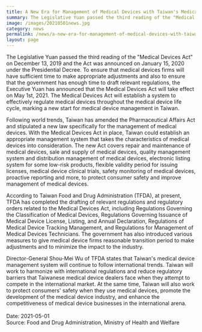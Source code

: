 ```yaml
---
title: A New Era for Management of Medical Devices with Taiwan's Medical Devices Act to be Implemented on May 1st, 2021
summary: The Legislative Yuan passed the third reading of the "Medical Devices Act” on December 13, 2019 and the Act was announced on January 15, 2020 under the Presidential Decree.
image: /images/20210501news.jpg
category: news
permalink: /news/a-new-era-for-management-of-medical-devices-with-taiwans-medical-devices-act-to-be-implemented-on-may-1st-2021/
layout: page
---
```


The Legislative Yuan passed the third reading of the "Medical Devices Act” on December 13, 2019 and the Act was announced on January 15, 2020 under the Presidential Decree. To ensure that medical devices firms will have sufficient time to make appropriate adjustments and also to ensure that the government has enough time to draft relevant regulations, the Executive Yuan has announced that the Medical Devices Act will take effect on May 1st, 2021. The Medical Devices Act will establish a system to effectively regulate medical devices throughout the medical device life cycle, marking a new start for medical device management in Taiwan.

Following world trends, Taiwan has amended the Pharmaceutical Affairs Act and stipulated a new law specifically for the management of medical devices. With the Medical Devices Act in place, Taiwan could establish an appropriate management system that takes the characteristics of medical devices into consideration. The new Act covers repair and maintenance of medical devices, sale and supply of medical devices, quality management system and distribution management of medical devices, electronic listing system for some low-risk products, flexible validity period for issuing licenses, medical device clinical trials, safety monitoring of medical devices, proactive reporting and more, to protect consumer safety and improve management of medical devices.

According to Taiwan Food and Drug Administration (TFDA), at present, TFDA has completed the drafting of relevant regulations and regulatory orders related to the Medical Devices Act, including Regulations Governing the Classification of Medical Devices, Regulations Governing Issuance of Medical Device License, Listing, and Annual Declaration, Regulations of Medical Device Tracking Management, and Regulations for Management of Medical Devices Technicians. The government has also introduced various measures to give medical device firms reasonable transition period to make adjustments and to minimize the impact to the industry.

Director-General Shou-Mei Wu of TFDA states that Taiwan's medical device management system will continue to follow international trends. Taiwan will work to harmonize with international regulations and reduce regulatory barriers that Taiwanese medical device dealers face when they attempt to compete in the international market. At the same time, Taiwan will also work to protect consumers' safety when they use medical devices, promote the development of the medical device industry, and enhance the competitiveness of medical device businesses in the international arena.
<br/>
<br/>
Date: 2021-05-01
<br/>
Source: Food and Drug Administration, Ministry of Health and Welfare
